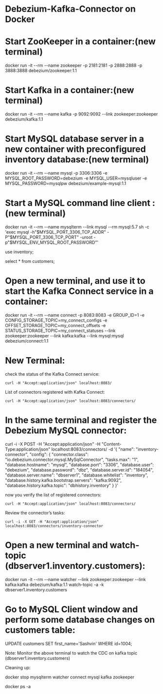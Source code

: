 # Debezium-Kafka-Connector on Docker

Start ZooKeeper in a container:(new terminal)
===================================

docker run -it --rm --name zookeeper -p 2181:2181 -p 2888:2888 -p 3888:3888 debezium/zookeeper:1.1

Start Kafka in a container:(new terminal)
===============================

docker run -it --rm --name kafka -p 9092:9092 --link zookeeper:zookeeper debezium/kafka:1.1


Start MySQL database server in a new container with preconfigured inventory database:(new terminal)
================================================================================

docker run -it --rm --name mysql -p 3306:3306 -e MYSQL_ROOT_PASSWORD=debezium -e MYSQL_USER=mysqluser -e MYSQL_PASSWORD=mysqlpw debezium/example-mysql:1.1



Start a MySQL command line client :(new terminal)
=======================================

docker run -it --rm --name mysqlterm --link mysql --rm mysql:5.7 sh -c 'exec mysql -h"$MYSQL_PORT_3306_TCP_ADDR" -P"$MYSQL_PORT_3306_TCP_PORT" -uroot -p"$MYSQL_ENV_MYSQL_ROOT_PASSWORD"'

use inventory;

select * from customers;



Open a new terminal, and use it to start the Kafka Connect service in a container:
===============================================================

docker run -it --rm --name connect -p 8083:8083 -e GROUP_ID=1 -e CONFIG_STORAGE_TOPIC=my_connect_configs -e OFFSET_STORAGE_TOPIC=my_connect_offsets -e STATUS_STORAGE_TOPIC=my_connect_statuses --link zookeeper:zookeeper --link kafka:kafka --link mysql:mysql debezium/connect:1.1


New Terminal:
===========

check the status of the Kafka Connect service:
		
    curl -H "Accept:application/json" localhost:8083/
		
List of connectors registered with Kafka Connect:
		
    curl -H "Accept:application/json" localhost:8083/connectors/
		

In the same terminal and register the Debezium MySQL connector:
====================================================

curl -i -X POST -H "Accept:application/json" -H "Content-Type:application/json" localhost:8083/connectors/ -d '{ "name": "inventory-connector", "config": { "connector.class": "io.debezium.connector.mysql.MySqlConnector", "tasks.max": "1", "database.hostname": "mysql", "database.port": "3306", "database.user": "debezium", "database.password": "dbz", "database.server.id": "184054", "database.server.name": "dbserver1", "database.whitelist": "inventory", "database.history.kafka.bootstrap.servers": "kafka:9092", "database.history.kafka.topic": "dbhistory.inventory" } }'

now you verify the list of registered connectors:
		
    curl -H "Accept:application/json" localhost:8083/connectors/
		

Review the connector’s tasks:
		
    curl -i -X GET -H "Accept:application/json" localhost:8083/connectors/inventory-connector
		


Open a new terminal and watch-topic (dbserver1.inventory.customers):
========================================================

docker run -it --rm --name watcher --link zookeeper:zookeeper --link kafka:kafka debezium/kafka:1.1 watch-topic -a -k dbserver1.inventory.customers



Go to MySQL Client window and perform some database changes on customers table:
==================================================================
UPDATE customers SET first_name='Sashvin' WHERE id=1004;

Note: Monitor the above terminal to watch the CDC on kafka topic (dbserver1.inventory.customers)


Cleaning up:

docker stop mysqlterm watcher connect mysql kafka zookeeper

docker ps -a
		

		
